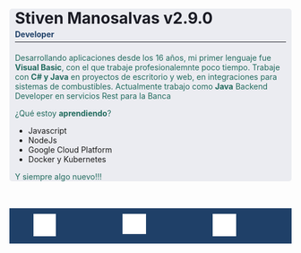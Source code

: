 <div style="background-color: #ebecf1; border-radius:5px; padding: 0 10px"> 
  <h1 style="color:#1b1c25; margin-bottom:0">Stiven Manosalvas v2.9.0</h1>
  <h4 style="color:#1f4068; margin-top:3px;padding-bottom:5px; border-bottom: 1px solid #1b1c25;">Developer</h4>

  <p style="color:#206a5d">Desarrollando aplicaciones desde los 16 años, mi primer lenguaje fue <strong style="color:#206a5d">Visual Basic</strong>, con el que trabaje profesionalemnte poco tiempo. Trabaje con <strong style="color:#206a5d">C# y Java</strong> en proyectos de escritorio y web, en integraciones para sistemas de combustibles. Actualmente trabajo como <strong style="color:#206a5d">Java</strong>  Backend Developer en servicios Rest para la Banca</p>

  <p style="color:#206a5d">¿Qué estoy <strong style="color:#206a5d">aprendiendo</strong>?</p>
  
  - Javascript
  - NodeJs
  - Google Cloud Platform
  - Docker y Kubernetes

  <p style="color:#206a5d">Y siempre algo nuevo!!!</p>

</div>
<code>
  <div style ="background: #1f4068; padding: 10px 2px; display: flex; justify-content: space-evenly"> 
     <a href="https://www.facebook.com/alejandro.manosalvas"><img src="https://raw.githubusercontent.com/smanosalvas/smanosalvas/master/img/icon-facebook.svg" /><a>
     <a href="https://twitter.com/stivenmanosalva"><img src="img/icon-twitter.svg" /><a>
     <a href="https://www.instagram.com/manosalvasstiven/"><img src="img/icon-instagram.svg" /><a>
  </div>
</code>
